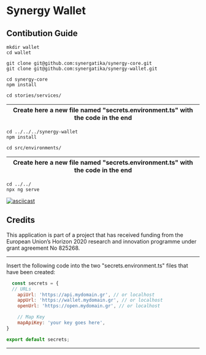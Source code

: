 # Synergy Wallet

## Contibution Guide

```
mkdir wallet
cd wallet

git clone git@github.com:synergatika/synergy-core.git
git clone git@github.com:synergatika/synergy-wallet.git

cd synergy-core
npm install

cd stories/services/
```
| Create here a new file named "secrets.environment.ts" with the code in the end|
|-----------------------------------------|
```
cd ../../../synergy-wallet
npm install

cd src/environments/
```
| Create here a new file named "secrets.environment.ts" with the code in the end|
|-----------------------------------------|
```
cd ../../
npx ng serve
```

[![asciicast](https://asciinema.org/a/qIfIt1EGecGZTetbJa8GXZFPg.svg)](https://asciinema.org/a/qIfIt1EGecGZTetbJa8GXZFPg)

## Credits

This application is part of a project that has received funding from the European Union’s Horizon 2020 research and innovation programme under grant agreement No 825268.

*****
Insert the following code into the two "secrets.environment.ts" files that have been created:
```javascript
  const secrets = {
  // URLs
    apiUrl: 'https://api.mydomain.gr', // or localhost
    appUrl: 'https://wallet.mydomain.gr', // or localhost
    openUrl: 'https://open.mydomain.gr', // or localhost

    // Map Key
    mapApiKey: 'your key goes here',
}

export default secrets;
```
*****
